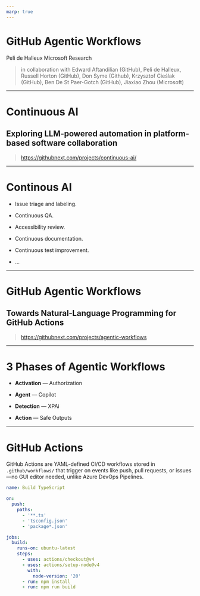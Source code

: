 ```yaml
---
marp: true
---
```


# GitHub Agentic Workflows
Peli de Halleux
Microsoft Research

> in collaboration with Edward Aftandilian (GitHub), Peli de Halleux, Russell Horton (GitHub), Don Syme (Github),
Krzysztof Cieślak (GitHub), Ben De St Paer-Gotch (GitHub), Jiaxiao Zhou (Microsoft)

---

# Continuous AI
## Exploring LLM-powered automation in platform-based software collaboration

> https://githubnext.com/projects/continuous-ai/

---

# Continous AI

- Issue triage and labeling.

- Continuous QA.

- Accessibility review.

- Continuous documentation.

- Continuous test improvement.

- ...

---

# GitHub Agentic Workflows
## Towards Natural‑Language Programming for GitHub Actions



> https://githubnext.com/projects/agentic-workflows

---

# 3 Phases of Agentic Workflows

- **Activation** — Authorization

- **Agent** — Copilot

- **Detection** — XPAi

- **Action** — Safe Outputs

---

# GitHub Actions

GitHub Actions are YAML-defined CI/CD workflows stored in `.github/workflows/` that trigger on events like push, pull requests, or issues—no GUI editor needed, unlike Azure DevOps Pipelines.

```yaml
name: Build TypeScript

on:
  push:
    paths:
      - '**.ts'
      - 'tsconfig.json'
      - 'package*.json'

jobs:
  build:
    runs-on: ubuntu-latest
    steps:
      - uses: actions/checkout@v4
      - uses: actions/setup-node@v4
        with:
          node-version: '20'
      - run: npm install
      - run: npm run build
```


